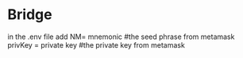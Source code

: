 # Bridge
in the .env file add 
NM= mnemonic #the seed phrase from metamask
privKey = private key #the private key from metamask
